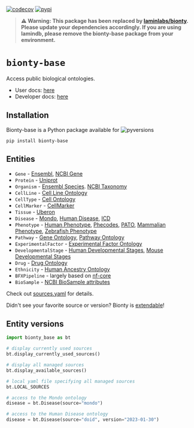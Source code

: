 [![codecov](https://codecov.io/gh/laminlabs/bionty-base/graph/badge.svg?token=8292E0S0Z7)](https://codecov.io/gh/laminlabs/bionty-base)
[![pypi](https://img.shields.io/pypi/v/bionty-base?color=blue&label=pypi%20package)](https://pypi.org/project/bionty-base)

> **⚠️ Warning: This package has been replaced by [laminlabs/bionty](https://github.com/laminlabs/bionty). Please update your dependencies accordingly. If you are using lamindb, please remove the bionty-base package from your environment.**

# `bionty-base`

Access public biological ontologies.

- User docs: [here](https://lamin.ai/docs/public-ontologies)
- Developer docs: [here](https://lamin.ai/docs/bionty-base)

## Installation

Bionty-base is a Python package available for ![pyversions](https://img.shields.io/pypi/pyversions/bionty-base)

```shell
pip install bionty-base
```

## Entities

- `Gene` - [Ensembl](https://ensembl.org), [NCBI Gene](https://www.ncbi.nlm.nih.gov/gene)
- `Protein` - [Uniprot](https://www.uniprot.org/)
- `Organism` - [Ensembl Species](https://useast.ensembl.org/info/about/species.html). [NCBI Taxonomy](https://www.ncbi.nlm.nih.gov/taxonomy)
- `CellLine` - [Cell Line Ontology](https://github.com/CLO-ontology/CLO)
- `CellType` - [Cell Ontology](https://obophenotype.github.io/cell-ontology)
- `CellMarker` - [CellMarker](http://xteam.xbio.top/CellMarker)
- `Tissue` - [Uberon](http://obophenotype.github.io/uberon)
- `Disease` - [Mondo](https://mondo.monarchinitiative.org), [Human Disease](https://disease-ontology.org), [ICD](https://www.who.int/standards/classifications/classification-of-diseases)
- `Phenotype` - [Human Phenotype](https://hpo.jax.org/app), [Phecodes](https://phewascatalog.org/phecodes_icd10), [PATO](https://github.com/pato-ontology/pato), [Mammalian Phenotype](http://obofoundry.org/ontology/mp.html), [Zebrafish Phenotype](http://obofoundry.org/ontology/zp.html)
- `Pathway` - [Gene Ontology](https://bioportal.bioontology.org/ontologies/GO), [Pathway Ontology](https://bioportal.bioontology.org/ontologies/PW)
- `ExperimentalFactor` - [Experimental Factor Ontology](https://www.ebi.ac.uk/ols/ontologies/efo)
- `DevelopmentalStage` - [Human Developmental Stages](https://github.com/obophenotype/developmental-stage-ontologies/wiki/HsapDv), [Mouse Developmental Stages](https://github.com/obophenotype/developmental-stage-ontologies/wiki/MmusDv)
- `Drug` - [Drug Ontology](https://bioportal.bioontology.org/ontologies/DRON)
- `Ethnicity` - [Human Ancestry Ontology](https://github.com/EBISPOT/hancestro)
- `BFXPipeline` - largely based on [nf-core](https://nf-co.re)
- `BioSample` - [NCBI BioSample attributes](https://www.ncbi.nlm.nih.gov/biosample/docs/attributes)

Check out [sources.yaml](https://github.com/laminlabs/bionty-base/blob/main/bionty_base/sources/sources.yaml) for details.

Didn't see your favorite source or version? Bionty is [extendable](https://lamin.ai/docs/bionty-base/guide/extend)!

## Entity versions

```python
import bionty_base as bt

# display currently used sources
bt.display_currently_used_sources()

# display all managed sources
bt.display_available_sources()

# local yaml file specifying all managed sources
bt.LOCAL_SOURCES

# access to the Mondo ontology
disease = bt.Disease(source="mondo")

# access to the Human Disease ontology
disease = bt.Disease(source="doid", version="2023-01-30")
```
